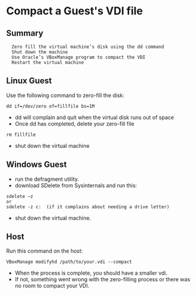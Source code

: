 # Compact a Guest's VDI file

## Summary

      Zero fill the virtual machine’s disk using the dd command
      Shut down the machine
      Use Oracle’s VBoxManage program to compact the VDI
      Restart the virtual machine

## Linux Guest

Use the following command to zero-fill the disk:

    dd if=/dev/zero of=fillfile bs=1M

- dd will complain and quit when the virtual disk runs out of space
- Once dd has completed, delete your zero-fill file

<!-- -->

    rm fillfile

- shut down the virtual machine

## Windows Guest

- run the defragment utility.
- download SDelete from Sysinternals and run this:

<!-- -->

    sdelete –z
    or
    sdelete -z c:  (if it complains about needing a drive letter)

- shut down the virtual machine.

## Host

Run this command on the host:

    VBoxManage modifyhd /path/to/your.vdi --compact

- When the process is complete, you should have a smaller vdi.
- If not, something went wrong with the zero-filling process or there
  was no room to compact your VDI.

